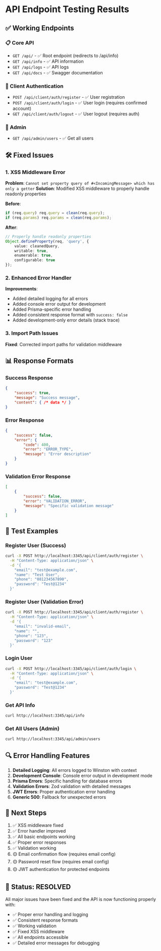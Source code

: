 # API Endpoint Testing Results

## ✅ Working Endpoints

### 📋 Core API
- `GET /api/` - ✅ Root endpoint (redirects to /api/info)
- `GET /api/info` - ✅ API information
- `GET /api/logs` - ✅ API logs
- `GET /api/docs` - ✅ Swagger documentation

### 👤 Client Authentication
- `POST /api/client/auth/register` - ✅ User registration
- `POST /api/client/auth/login` - ✅ User login (requires confirmed account)
- `GET /api/client/auth/logout` - ✅ User logout (requires auth)

### 🔧 Admin
- `GET /api/admin/users` - ✅ Get all users

## 🛠️ Fixed Issues

### 1. XSS Middleware Error
**Problem**: `Cannot set property query of #<IncomingMessage> which has only a getter`
**Solution**: Modified XSS middleware to properly handle readonly properties

**Before**:
```typescript
if (req.query) req.query = clean(req.query);
if (req.params) req.params = clean(req.params);
```

**After**:
```typescript
// Properly handle readonly properties
Object.defineProperty(req, 'query', {
    value: cleanedQuery,
    writable: true,
    enumerable: true,
    configurable: true
});
```

### 2. Enhanced Error Handler
**Improvements**:
- Added detailed logging for all errors
- Added console error output for development
- Added Prisma-specific error handling
- Added consistent response format with `success: false`
- Added development-only error details (stack trace)

### 3. Import Path Issues
**Fixed**: Corrected import paths for validation middleware

## 📊 Response Formats

### Success Response
```json
{
    "success": true,
    "message": "Success message",
    "content": { /* data */ }
}
```

### Error Response
```json
{
    "success": false,
    "error": {
        "code": 400,
        "error": "ERROR_TYPE",
        "message": "Error description"
    }
}
```

### Validation Error Response
```json
[
    {
        "success": false,
        "error": "VALIDATION_ERROR", 
        "message": "Specific validation message"
    }
]
```

## 🧪 Test Examples

### Register User (Success)
```bash
curl -X POST http://localhost:3345/api/client/auth/register \
  -H "Content-Type: application/json" \
  -d '{
    "email": "test@example.com",
    "name": "Test User",
    "phone": "081234567890", 
    "password": "Test@1234"
  }'
```

### Register User (Validation Error)
```bash
curl -X POST http://localhost:3345/api/client/auth/register \
  -H "Content-Type: application/json" \
  -d '{
    "email": "invalid-email",
    "name": "",
    "phone": "123",
    "password": "123"
  }'
```

### Login User
```bash
curl -X POST http://localhost:3345/api/client/auth/login \
  -H "Content-Type: application/json" \
  -d '{
    "email": "test@example.com",
    "password": "Test@1234"
  }'
```

### Get API Info
```bash
curl http://localhost:3345/api/info
```

### Get All Users (Admin)
```bash
curl http://localhost:3345/api/admin/users
```

## 🔍 Error Handling Features

1. **Detailed Logging**: All errors logged to Winston with context
2. **Development Console**: Console error output in development mode
3. **Prisma Errors**: Specific handling for database errors
4. **Validation Errors**: Zod validation with detailed messages
5. **JWT Errors**: Proper authentication error handling
6. **Generic 500**: Fallback for unexpected errors

## 📝 Next Steps

1. ✅ XSS middleware fixed
2. ✅ Error handler improved  
3. ✅ All basic endpoints working
4. ✅ Proper error responses
5. ✅ Validation working
6. 🟡 Email confirmation flow (requires email config)
7. 🟡 Password reset flow (requires email config)
8. 🟡 JWT authentication for protected endpoints

## 🎯 Status: RESOLVED

All major issues have been fixed and the API is now functioning properly with:
- ✅ Proper error handling and logging
- ✅ Consistent response formats
- ✅ Working validation
- ✅ Fixed XSS middleware
- ✅ All endpoints accessible
- ✅ Detailed error messages for debugging
